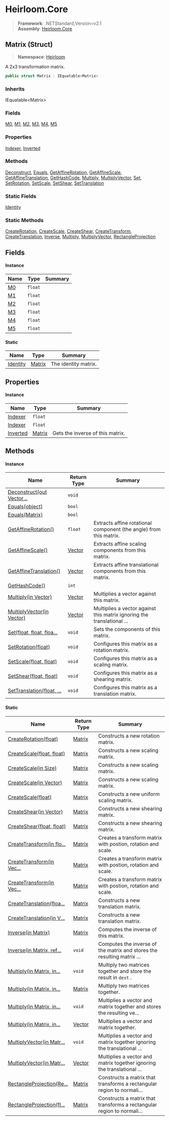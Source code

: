 # Heirloom.Core

> **Framework**: .NETStandard,Version=v2.1  
> **Assembly**: [Heirloom.Core][0]

## Matrix (Struct)

> **Namespace**: [Heirloom][0]

A 2x3 transformation matrix.

```cs
public struct Matrix : IEquatable<Matrix>
```

### Inherits

IEquatable\<Matrix>

### Fields

[M0][1], [M1][2], [M2][3], [M3][4], [M4][5], [M5][6]

### Properties

[Indexer][7], [Inverted][8]

### Methods

[Deconstruct][9], [Equals][10], [GetAffineRotation][11], [GetAffineScale][12], [GetAffineTranslation][13], [GetHashCode][14], [Multiply][15], [MultiplyVector][16], [Set][17], [SetRotation][18], [SetScale][19], [SetShear][20], [SetTranslation][21]

### Static Fields

[Identity][22]

### Static Methods

[CreateRotation][23], [CreateScale][24], [CreateShear][25], [CreateTransform][26], [CreateTranslation][27], [Inverse][28], [Multiply][15], [MultiplyVector][16], [RectangleProjection][29]

## Fields

#### Instance

| Name    | Type    | Summary |
|---------|---------|---------|
| [M0][1] | `float` |         |
| [M1][2] | `float` |         |
| [M2][3] | `float` |         |
| [M3][4] | `float` |         |
| [M4][5] | `float` |         |
| [M5][6] | `float` |         |

#### Static

| Name           | Type         | Summary              |
|----------------|--------------|----------------------|
| [Identity][22] | [Matrix][30] | The identity matrix. |

## Properties

#### Instance

| Name          | Type         | Summary                          |
|---------------|--------------|----------------------------------|
| [Indexer][7]  | `float`      |                                  |
| [Indexer][7]  | `float`      |                                  |
| [Inverted][8] | [Matrix][30] | Gets the inverse of this matrix. |

## Methods

#### Instance

| Name                            | Return Type  | Summary                                                                |
|---------------------------------|--------------|------------------------------------------------------------------------|
| [Deconstruct(out Vector...][9]  | `void`       |                                                                        |
| [Equals(object)][10]            | `bool`       |                                                                        |
| [Equals(Matrix)][10]            | `bool`       |                                                                        |
| [GetAffineRotation()][11]       | `float`      | Extracts affine rotational component (the angle) from this matrix.     |
| [GetAffineScale()][12]          | [Vector][31] | Extracts affine scaling components from this matrix.                   |
| [GetAffineTranslation()][13]    | [Vector][31] | Extracts affine translational components from this matrix.             |
| [GetHashCode()][14]             | `int`        |                                                                        |
| [Multiply(in Vector)][15]       | [Vector][31] | Multiplies a vector against this matrix.                               |
| [MultiplyVector(in Vector)][16] | [Vector][31] | Multiplies a vector against this matrix ignoring the translational ... |
| [Set(float, float, floa...][17] | `void`       | Sets the components of this matrix.                                    |
| [SetRotation(float)][18]        | `void`       | Configures this matrix as a rotation matrix.                           |
| [SetScale(float, float)][19]    | `void`       | Configures this matrix as a scaling matrix.                            |
| [SetShear(float, float)][20]    | `void`       | Configures this matrix as a shearing matrix.                           |
| [SetTranslation(float, ...][21] | `void`       | Configures this matrix as a translation matrix.                        |

#### Static

| Name                            | Return Type  | Summary                                                                |
|---------------------------------|--------------|------------------------------------------------------------------------|
| [CreateRotation(float)][23]     | [Matrix][30] | Constructs a new rotation matrix.                                      |
| [CreateScale(float, float)][24] | [Matrix][30] | Constructs a new scaling matrix.                                       |
| [CreateScale(in Size)][24]      | [Matrix][30] | Constructs a new scaling matrix.                                       |
| [CreateScale(in Vector)][24]    | [Matrix][30] | Constructs a new scaling matrix.                                       |
| [CreateScale(float)][24]        | [Matrix][30] | Constructs a new uniform scaling matrix.                               |
| [CreateShear(in Vector)][25]    | [Matrix][30] | Constructs a new shearing matrix.                                      |
| [CreateShear(float, float)][25] | [Matrix][30] | Constructs a new shearing matrix.                                      |
| [CreateTransform(in flo...][26] | [Matrix][30] | Creates a transform matrix with postion, rotation and scale.           |
| [CreateTransform(in Vec...][26] | [Matrix][30] | Creates a transform matrix with postion, rotation and scale.           |
| [CreateTransform(in Vec...][26] | [Matrix][30] | Creates a transform matrix with postion, rotation and scale.           |
| [CreateTranslation(floa...][27] | [Matrix][30] | Constructs a new translation matrix.                                   |
| [CreateTranslation(in V...][27] | [Matrix][30] | Constructs a new translation matrix.                                   |
| [Inverse(in Matrix)][28]        | [Matrix][30] | Computes the inverse of this matrix.                                   |
| [Inverse(in Matrix, ref...][28] | `void`       | Computes the inverse of the matrix and stores the resulting matrix ... |
| [Multiply(in Matrix, in...][15] | `void`       | Multiply two matrices together and store the result in `dest` .        |
| [Multiply(in Matrix, in...][15] | [Matrix][30] | Multiply two matrices together.                                        |
| [Multiply(in Matrix, in...][15] | `void`       | Multiplies a vector and matrix together and stores the resulting ve... |
| [Multiply(in Matrix, in...][15] | [Vector][31] | Multiplies a vector and matrix together.                               |
| [MultiplyVector(in Matr...][16] | `void`       | Multiplies a vector and matrix together ignoring the translational ... |
| [MultiplyVector(in Matr...][16] | [Vector][31] | Multiplies a vector and matrix together ignoring the translational ... |
| [RectangleProjection(Re...][29] | [Matrix][30] | Constructs a matrix that transforms a rectangular region to normali... |
| [RectangleProjection(fl...][29] | [Matrix][30] | Constructs a matrix that transforms a rectangular region to normali... |

[0]: ../../Heirloom.Core.md
[1]: Matrix/M0.md
[2]: Matrix/M1.md
[3]: Matrix/M2.md
[4]: Matrix/M3.md
[5]: Matrix/M4.md
[6]: Matrix/M5.md
[7]: Matrix/Indexer.md
[8]: Matrix/Inverted.md
[9]: Matrix/Deconstruct.md
[10]: Matrix/Equals.md
[11]: Matrix/GetAffineRotation.md
[12]: Matrix/GetAffineScale.md
[13]: Matrix/GetAffineTranslation.md
[14]: Matrix/GetHashCode.md
[15]: Matrix/Multiply.md
[16]: Matrix/MultiplyVector.md
[17]: Matrix/Set.md
[18]: Matrix/SetRotation.md
[19]: Matrix/SetScale.md
[20]: Matrix/SetShear.md
[21]: Matrix/SetTranslation.md
[22]: Matrix/Identity.md
[23]: Matrix/CreateRotation.md
[24]: Matrix/CreateScale.md
[25]: Matrix/CreateShear.md
[26]: Matrix/CreateTransform.md
[27]: Matrix/CreateTranslation.md
[28]: Matrix/Inverse.md
[29]: Matrix/RectangleProjection.md
[30]: Matrix.md
[31]: Vector.md
